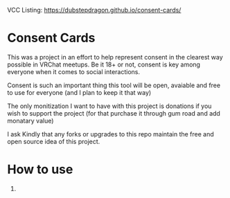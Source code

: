 VCC Listing: https://dubstepdragon.github.io/consent-cards/

# Consent Cards

This was a project in an effort to help represent consent in the clearest way possible in VRChat meetups. 
Be it 18+ or not, consent is key among everyone when it comes to social interactions. 

Consent is such an important thing this tool will be open, avaiable and free to use for everyone (and I plan to keep it that way)

The only monitization I want to have with this project is donations if you wish to support the project (for that purchase it through gum road and add monatary value)

I ask Kindly that any forks or upgrades to this repo maintain the free and open source idea of this project. 

# How to use

1. 
